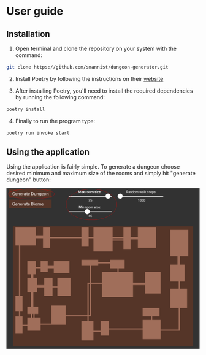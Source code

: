 # User guide

## Installation

1. Open terminal and clone the repository on your system with the command:

```bash
git clone https://github.com/smannist/dungeon-generator.git
```

2. Install Poetry by following the instructions on their [website](https://python-poetry.org/docs/)

3. After installing Poetry, you'll need to install the required dependencies by running the following command:

```bash
poetry install
```

4. Finally to run the program type:

```bash
poetry run invoke start
```

## Using the application

Using the application is fairly simple. To generate a dungeon choose desired minimum and maximum size of the rooms and simply hit "generate dungeon" button:

![Generating a dungeon](https://github.com/smannist/dungeon-generator/blob/main/images/user_guide_1.png)
